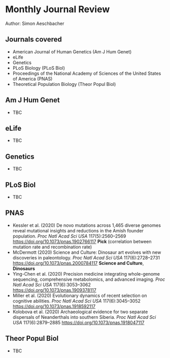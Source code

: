 # Monthly Journal Review

Author: Simon Aeschbacher

## Journals covered
- American Journal of Human Genetics (Am J Hum Genet)
- eLife
- Genetics
- PLoS Biology (PLoS Biol)
- Proceedings of the National Academy of Sciences of the United States of America (PNAS)
- Theoretical Population Biology (Theor Popul Biol)

## Am J Hum Genet

- TBC

## eLife
- TBC

## Genetics
- TBC

## PLoS Biol
- TBC

## PNAS
- Kessler et al. (2020) De novo mutations across 1,465 diverse genomes reveal mutational insights and reductions in the Amish founder population. *Proc Natl Acad Sci USA* 117(5):2560–2569 https://doi.org/10.1073/pnas.1902766117 **Pick** (correlation between mutation rate and recombination rate)
- McDermott (2020) Science and Culture: Dinosaur art evolves with new discoveries in paleontology. *Proc Natl Acad Sci USA* 117(6):2728–2731 https://doi.org/10.1073/pnas.2000784117 **Science and Culture**, **Dinosaurs**
- Ying-Chen et al. (2020) Precision medicine integrating whole-genome sequencing, comprehensive metabolomics, and advanced imaging. *Proc Natl Acad Sci USA* 117(6):3053–3062 https://doi.org/10.1073/pnas.1909378117
- Miller et al. (2020) Evolutionary dynamics of recent selection on cognitive abilities. *Proc Natl Acad Sci USA* 117(6):3045–3052 https://doi.org/10.1073/pnas.1918592117
- Kolobova et al. (2020) Archaeological evidence for two separate dispersals of Neanderthals into southern Siberia. *Proc Natl Acad Sci USA* 117(6):2879–2885 https://doi.org/10.1073/pnas.1918047117

## Theor Popul Biol
- TBC